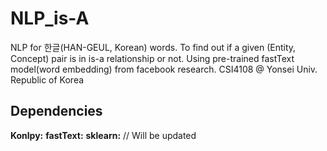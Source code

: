 # NLP_is-A
NLP for 한글(HAN-GEUL, Korean) words. To find out if a given (Entity, Concept) pair is in is-a relationship or not. Using pre-trained fastText model(word embedding) from facebook research. CSI4108 @ Yonsei Univ. Republic of Korea

## Dependencies
<b>Konlpy:</b>
<b>fastText:</b>
<b>sklearn:</b>
// Will be updated
